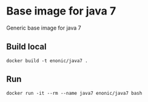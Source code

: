 # Base image for java 7
Generic base image for java 7

## Build local
```
docker build -t enonic/java7 .
```

## Run
```
docker run -it --rm --name java7 enonic/java7 bash
```
